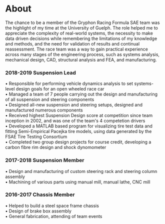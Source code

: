 # About
The chance to be a member of the Gryphon Racing Formula SAE team was the highlight of my time at the University of Guelph. The role helped me to appreciate the complexity of real-world systems, the necessity to make data driven decisions while remembering the limitations of my knowledge and methods, and the need for validation of results and continual reassessment. The race team was a way to gain practical experience across many stages of the engineering process, such as systems analysis, mechanical design, CAD, structural analysis and FEA, and manufacturing.

### 2018-2019 Suspension Lead
• Responsible for performing vehicle dynamics analysis to set systems-level design goals for an open wheeled race car  
• Managed a team of 7 people carrying out the design and manufacturing of all suspension and steering components  
• Designed all-new suspension and steering setups, designed and manufactured numerous components  
• Received highest Suspension Design score at competition since team inception in 2002, and was one of the team's 4 competetion drivers  
• Developed a MATLAB based program for visualizing tire test data and fitting Semi-Empirical Pacejka tire models, using data generated by the FSAE Tire Testing Consortium  
• Completed two group design projects for course credit, developing a carbon fibre rim design and shock dynomometer

### 2017-2018 Suspension Member
• Design and manufacturing of custom steering rack and steering column assembly  
• Machining of various parts using manual mill, manual lathe, CNC mill 

### 2016-2017 Chassis Member
• Helped to build a steel space frame chassis  
• Design of brake box assembly  
• General fabrication, attending of team events  

